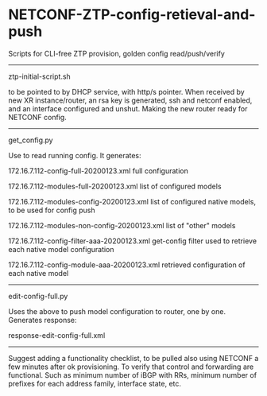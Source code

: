 # NETCONF-ZTP-config-retieval-and-push
Scripts for CLI-free ZTP provision, golden config read/push/verify

--------

ztp-initial-script.sh

to be pointed to by DHCP service, with http/s pointer. When received by new XR instance/router, an rsa key is generated, ssh and netconf enabled, and an interface configured and unshut. Making the new router ready for NETCONF config.

--------

get_config.py

Use to read running config. It generates:

172.16.7.112-config-full-20200123.xml    full configuration

172.16.7.112-modules-full-20200123.xml    list of configured models

172.16.7.112-modules-config-20200123.xml    list of configured native models, to be used for config push

172.16.7.112-modules-non-config-20200123.xml    list of "other" models

172.16.7.112-config-filter-aaa-20200123.xml    get-config filter used to retrieve each native model configuration

172.16.7.112-config-module-aaa-20200123.xml    retrieved configuration of each native model

--------

edit-config-full.py

Uses the above to push model configuration to router, one by one. Generates response:

response-edit-config-full.xml

--------

Suggest adding a functionality checklist, to be pulled also using NETCONF a few minutes after ok provisioning. To verify that control and forwarding are functional. Such as minimum number of iBGP with RRs, minimum number of prefixes for each address family, interface state, etc.
